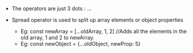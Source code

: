 - The operators are just 3 dots : ...

- Spread operator is used to split up array elements or object properties

    - Eg: const newArray = [...oldArray, 1, 2] //Adds all the elements in the old array, 1 and 2 to newArray.
    - Eg: const newObject = {...oldObject, newProp: 5}
